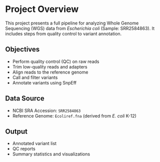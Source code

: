 # Project Overview

This project presents a full pipeline for analyzing Whole Genome Sequencing (WGS) data from *Escherichia coli* (Sample: SRR2584863). It includes steps from quality control to variant annotation.

## Objectives

- Perform quality control (QC) on raw reads
- Trim low-quality reads and adapters
- Align reads to the reference genome
- Call and filter variants
- Annotate variants using SnpEff

## Data Source

- NCBI SRA Accession: `SRR2584863`
- Reference Genome: `Ecoliref.fna` (derived from *E. coli* K-12)

## Output

- Annotated variant list
- QC reports
- Summary statistics and visualizations
